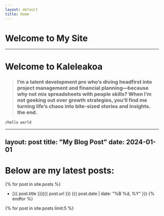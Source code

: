 ```yaml
---
layout: default
title: Home
---
```

# Welcome to My Site

***

# Welcome to Kaleleakoa

> ### I’m a talent development pro who’s diving headfirst into project management and financial planning—because why not mix spreadsheets with people skills? When I’m not geeking out over growth strategies, you’ll find me turning life’s chaos into bite-sized stories and insights.  the end.

```markdown
/hello world
```
---
layout: post
title: "My Blog Post"
date: 2024-01-01
---
# Below are my latest posts:

{% for post in site.posts %}
- [{{ post.title }}]({{ post.url }}) ({{ post.date | date: "%B %d, %Y" }})
{% endfor %}

{% for post in site.posts limit:5 %}
